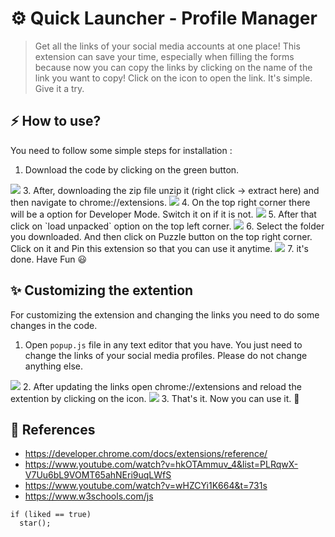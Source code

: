 # ⚙ Quick Launcher - Profile Manager

> Get all the links of your social media accounts at one place! This extension can save your time, especially when filling the forms because now you can copy the links by clicking on the name of the link you want to copy! Click on the icon to open the link. It's simple. Give it a try.

## ⚡ How to use?
You need to follow some simple steps for installation :
1. Download the code by clicking on the green button.
<img src="https://imgur.com/DWsrBdX.jpg">
3. After, downloading the zip file unzip it (right click -> extract here) and then navigate to chrome://extensions.
<img src="https://imgur.com/VHHipgd.jpg">
4. On the top right corner there will be a option for Developer Mode. Switch it on if it is not.
<img src="https://imgur.com/CsGK5hR.jpg">
5. After that click on `load unpacked` option on the top left corner.
<img src="https://imgur.com/1CjY6VY.jpg">
6. Select the folder you downloaded. And then click on Puzzle button on the top right corner. Click on it and Pin this extension so that you can use it anytime.
<img src="https://imgur.com/0BfQejf.jpg">
7. it's done. Have Fun 😃

## ✨ Customizing the extention
For customizing the extension and changing the links you need to do some changes in the code.
1. Open `popup.js` file in any text editor that you have. You just need to change the links of your social media profiles. Please do not change anything else.
<img src="https://imgur.com/zBvprti.jpg">
2. After updating the links open chrome://extensions and reload the extention by clicking on the icon.
<img src="https://imgur.com/9srttwp.jpg">
3. That's it. Now you can use it. 🎉

## 🔰 References
- https://developer.chrome.com/docs/extensions/reference/
- https://www.youtube.com/watch?v=hkOTAmmuv_4&list=PLRqwX-V7Uu6bL9VOMT65ahNEri9uqLWfS
- https://www.youtube.com/watch?v=wHZCYi1K664&t=731s
- https://www.w3schools.com/js

```
if (liked == true)
  star();
```

